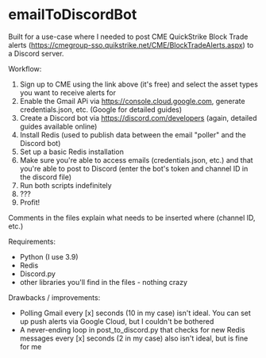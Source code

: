 # emailToDiscordBot
Built for a use-case where I needed to post CME QuickStrike Block Trade alerts (https://cmegroup-sso.quikstrike.net/CME/BlockTradeAlerts.aspx) to a Discord server.

Workflow:
1) Sign up to CME using the link above (it's free) and select the asset types you want to receive alerts for
2) Enable the Gmail APi via https://console.cloud.google.com, generate credentials.json, etc. (Google for detailed guides)
3) Create a Discord bot via https://discord.com/developers (again, detailed guides available online)
4) Install Redis (used to publish data between the email "poller" and the Discord bot)
5) Set up a basic Redis installation
6) Make sure you're able to access emails (credentials.json, etc.) and that you're able to post to Discord (enter the bot's token and channel ID in the discord file)
7) Run both scripts indefinitely
8) ???
9) Profit!

Comments in the files explain what needs to be inserted where (channel ID, etc.)

Requirements:
- Python (I use 3.9)
- Redis
- Discord.py
- other libraries you'll find in the files - nothing crazy

Drawbacks / improvements:
- Polling Gmail every [x] seconds (10 in my case) isn't ideal. You can set up push alerts via Google Cloud, but I couldn't be bothered
- A never-ending loop in post_to_discord.py that checks for new Redis messages every [x] seconds (2 in my case) also isn't ideal, but is fine for me
